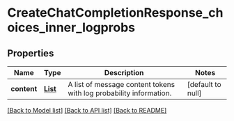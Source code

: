 # CreateChatCompletionResponse_choices_inner_logprobs
## Properties

| Name | Type | Description | Notes |
|------------ | ------------- | ------------- | -------------|
| **content** | [**List**](ChatCompletionTokenLogprob.md) | A list of message content tokens with log probability information. | [default to null] |

[[Back to Model list]](../README.md#documentation-for-models) [[Back to API list]](../README.md#documentation-for-api-endpoints) [[Back to README]](../README.md)

